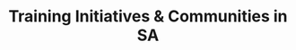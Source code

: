 ---
widget: portfolio
title: Training Initiatives & Communities in SA
headless: true  # This file represents a page section.

content:
  # Page type to display. E.g. project.
  page_type: dhcssza

  # Default filter index (e.g. 0 corresponds to the first `filter_button` instance below)
  filter_default: 0

  # Filter toolbar (optional).
  # Add or remove as many filters (`filter_button` instances) as you like.
  # To show all items, set `tag` to "*".
  # To filter by a specific tag, set `tag` to an existing tag name.
  # To remove toolbar, delete/comment all instances of `filter_button` below.
  filter_button:
    - name: All
      tag: '*'
    - name: Masters degrees
      tag: Masters degree
    - name: Research groups
      tag: Research group
    - name: Platforms
      tag: Platform
    - name: Summer/winter schools
      tag: School
    - name: Doctoral programmes
      tag: Doctoral
    - name: Conferences
      tag: Conference
    - name: Short courses
      tag: Short course
    - name: Communities
      tag: Community
    - name: Blog series
      tag: blog
    - name: Social media (e.g. Youtube/Twitter)
      tag: social
    - name: Online courses
      tag: online
    - name: Other
      tag: Other
design:
  # Choose how many columns the section has. Valid values: 1 or 2.
  columns: '1'
  # Toggle between the various page layout types.
  #   1 = List
  #   2 = Compact  
  #   3 = Card
  #   5 = Showcase
  view: 2

  # For Showcase view, flip alternate rows?
  flip_alt_rows: false

---